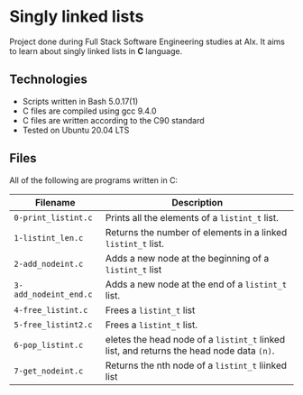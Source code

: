 # Singly linked lists

Project done during Full Stack Software Engineering studies at Alx. It aims to learn about singly linked lists in **C** language.

## Technologies
 
* Scripts written in Bash 5.0.17(1)
* C files are compiled using gcc 9.4.0
* C files are written according to the C90 standard
* Tested on Ubuntu 20.04 LTS

## Files

All of the following are programs written in C:

Filename | Description
--- | ---
`0-print_listint.c` | Prints all the elements of a `listint_t` list.
`1-listint_len.c` | Returns the number of elements in a linked `listint_t` list.
`2-add_nodeint.c` | Adds a new node at the beginning of a `listint_t` list
`3-add_nodeint_end.c` | Adds a new node at the end of a `listint_t` list.
`4-free_listint.c` | Frees a `listint_t` list
`5-free_listint2.c` | Frees a `listint_t` list.
`6-pop_listint.c` | eletes the head node of a `listint_t` linked list, and returns the head node data `(n)`.
`7-get_nodeint.c` | Returns the nth node of a `listint_t` liinked list
